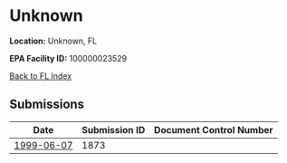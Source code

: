 # Unknown

**Location:** Unknown, FL

**EPA Facility ID:** 100000023529

[Back to FL Index](../../index.md)

## Submissions

| Date | Submission ID | Document Control Number |
|------|--------------|-------------------------|
| [1999-06-07](submissions/1873.md) | 1873 |  |
